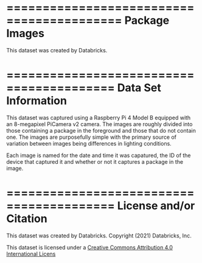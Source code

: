 ==========================================
Package Images 
==========================================

This dataset was created by Databricks.

=========================================
Data Set Information 
=========================================

This dataset was captured using a Raspberry Pi 4 Model B equipped with an 8-megapixel PiCamera v2 camera.  The images are roughly divided into those containing a package in the foreground and those that do not contain one.  The images are purposefully simple with the primary source of variation between images being differences in lighting conditions.

Each image is named for the date and time it was capatured, the ID of the device that captured it and whether or not it captures a package in the image.
	
=========================================
License and/or Citation
=========================================

This dataset was created by Databricks. Copyright (2021) Databricks, Inc.

This dataset is licensed under a [Creative Commons Attribution 4.0 International Licens](https://creativecommons.org/licenses/by/4.0/)

